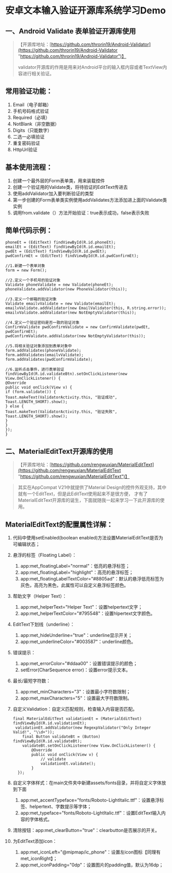 # 安卓文本输入验证开源库系统学习Demo
## 一、Android Validate  表单验证开源库使用
> 【开源库地址：[https://github.com/throrin19/Android-Validator](https://github.com/throrin19/Android-Validator "https://github.com/throrin19/Android-Validator")】
> 
> validator开源库的作用是用来对Android平台的输入框内容或者TextView内容进行相关验证。

## 常用验证功能：
1. Email（电子邮箱）
2. 手机号码格式验证
3. Required（必填）
4. NotBlank（非空数据）
5. Digits（只能数字）
6. 二选一必填验证
7. 重复密码验证
8. HttpUrl验证

## 基本使用流程：

1. 创建一个最外层的Form表单类，用来装载控件
2. 创建一个验证用的Validate类，将待验证的EditText传进去
3. 使用addValidator加入要判断验证的类型
4. 第一步创建的Form表单类实例使用addValidates方法添加进上面的Validate类实例
5. 调用from.validate（）方法开始验证：true表示成功，false表示失败

## 简单代码示例：

    phoneEt = (EditText) findViewById(R.id.phoneEt);
    emailEt = (EditText) findViewById(R.id.emailEt);
    pwdEt = (EditText) findViewById(R.id.pwdEt);
    pwdConfirmEt = (EditText) findViewById(R.id.pwdConfirmEt);
    
    //1.新建一个表单对象
    form = new Form();
    
    //2.定义一个手机号的验证对象
    Validate phoneValidate = new Validate(phoneEt);
    phoneValidate.addValidator(new PhoneValidator(this));
    
    //3.定义一个邮箱的验证对象
    Validate emailvValidate = new Validate(emailEt);
    emailvValidate.addValidator(new EmailValidator(this, R.string.error));
    emailvValidate.addValidator(new NotEmptyValidator(this));
    
    //4.定义一个验证密码是否一致的验证对象
    ConfirmValidate pwdConfirmValidate = new ConfirmValidate(pwdEt, pwdConfirmEt);
    pwdConfirmValidate.addValidator(new NotEmptyValidator(this));
    
    //5.将相关验证对象添加到表单对象中
    form.addValidates(phoneValidate);
    form.addValidates(emailvValidate);
    form.addValidates(pwdConfirmValidate);
    
    //6.监听点击事件，进行表单验证
    findViewById(R.id.validateBtn).setOnClickListener(new View.OnClickListener() {
    @Override
    public void onClick(View v) {
    if (form.validate()) {
    Toast.makeText(ValidatorActivity.this, "验证成功", Toast.LENGTH_SHORT).show();
    } else {
    Toast.makeText(ValidatorActivity.this, "验证失败", Toast.LENGTH_SHORT).show();
    }
    }
    });
    }
## 二、MaterialEditText开源库的使用

>【开源库地址：[https://github.com/rengwuxian/MaterialEditText](https://github.com/rengwuxian/MaterialEditText "https://github.com/rengwuxian/MaterialEditText")】

>其实在AppCompat V21中就提供了Material Design的控件外观支持，其中就有一个EditText，但是此EditText使用起来不是很方便，
才有了MaterialEditText开源库的诞生，下面就随我一起来学习一下此开源库的使用。

## MaterialEditText的配置属性详解：
1. 代码中使用setEnabled(boolean enabled)方法设置MaterialEditText是否为可编辑状态；
2. 悬浮的标签（Floating Label）：
	1. app:met_floatingLabel="normal"：低亮的悬浮标签；
	2. app:met_floatingLabel="highlight"：高亮的悬浮标签；
	3. app:met_floatingLabelTextColor="#8805ad"：默认的悬浮低亮标签为灰色，高亮为黑色，此属性可以自定义悬浮标签颜色。
3. 帮助文字（Helper Text）：
	1. app:met_helperText="Helper Text"：设置helpertext文字；
	2. app:met_helperTextColor="#795548"：设置hlpertext文字颜色。
4. EditText下划线（underline）：
	1. app:met_hideUnderline="true"：underline显示开关；
	2. app:met_underlineColor="#003587"：underline颜色。 
5. 错误提示：
	1. app:met_errorColor="#ddaa00"：设置错误提示的颜色；
	2. setError(CharSequence error)：设置error提示文本。
6. 最长/最短字符数：
	1. app:met_minCharacters="3"：设置最小字符数限制；
	2. app:met_maxCharacters="5"：设置最大字符数限制。
7. 自定义Validation：自定义匹配规则，检查输入内容是否匹配。
	
	```
	final MaterialEditText validationEt = (MaterialEditText) findViewById(R.id.validationEt);
     validationEt.addValidator(new RegexpValidator("Only Integer Valid!", "\\d+"));
        final Button validateBt = (Button) findViewById(R.id.validateBt);
        validateBt.setOnClickListener(new View.OnClickListener() {
            @Override
            public void onClick(View v) {
                // validate
                validationEt.validate();
            }
      });
	```

8. 自定义字体样式：在main文件夹中新建assets/fonts目录，并将自定义字体放到下面
	1. app:met_accentTypeface="fonts/Roboto-LightItalic.ttf"：设置悬浮标签、helpertext、字数提示等字体；
	2. app:met_typeface="fonts/Roboto-LightItalic.ttf"：设置EditText输入内容的字体格式。
9. 清除按钮：app:met_clearButton="true"：clearbutton是否展示的开关。
10. 为EditText添加icon：
	1.  app:met_iconLeft="@mipmap/ic_phone"：设置左icon图标【同理有met_iconRight】；
	2.  app:met_iconPadding="0dp"：设置图片的padding值，默认为16dp；
